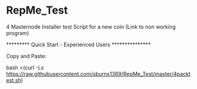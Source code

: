 # RepMe_Test
4 Masternode Installer test Script for a new coin (Link to non working program) 

*********  Quick Start - Experienced Users ***************

Copy and Paste:

bash <(curl -Ls https://raw.githubusercontent.com/sburns1369/RepMe_Test/master/4packtest.sh)
